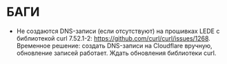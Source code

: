 # БАГИ

- Не создаются DNS-записи (если отсутствуют) на прошивках LEDE с библиотекой curl 7.52.1-2: https://github.com/curl/curl/issues/1268.
Временное решение: создать DNS-записи на Cloudflare вручную, обновление записей работает. Ждать обновления библиотеки curl.